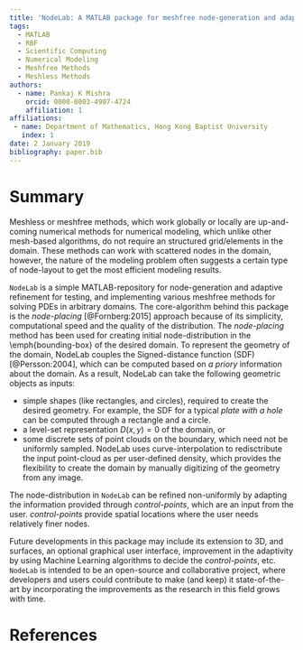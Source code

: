 ```yaml
---
title: 'NodeLab: A MATLAB package for meshfree node-generation and adaptive refinement'
tags:
  - MATLAB
  - RBF
  - Scientific Computing
  - Numerical Modeling
  - Meshfree Methods
  - Meshless Methods
authors:
  - name: Pankaj K Mishra
    orcid: 0000-0003-4907-4724
    affiliation: 1
affiliations:
 - name: Department of Mathematics, Hong Kong Baptist University
   index: 1
date: 2 January 2019
bibliography: paper.bib
---
```


# Summary
Meshless or meshfree methods, which work globally or locally are up-and-coming numerical methods for numerical modeling, which unlike other mesh-based algorithms, do not require an structured grid/elements in the domain. These methods can work with scattered nodes in the domain, however, the nature of the modeling problem often suggests a certain type of node-layout to get the most efficient modeling results.

``NodeLab`` is a simple MATLAB-repository for node-generation and adaptive refinement for testing, and implementing various meshfree methods for solving PDEs in arbitrary domains. The core-algorithm behind this package is the *node-placing* [@Fornberg:2015] approach because of its simplicity, computational speed and the quality of the distribution. The *node-placing* method has been used for creating initial node-distribution in the \emph{bounding-box} of the desired domain. To represent the geometry of the domain, NodeLab couples the Signed-distance function (SDF) [@Persson:2004], which can be computed based on *a priory* information about the domain. As a result, NodeLab can take the following geometric objects as inputs: 

* simple shapes (like rectangles, and circles), required to create the desired geometry. For example, the SDF for a typical *plate with a hole* can be computed through a rectangle and a circle. 
* a level-set representation $D(x,y)=0$ of the domain, or 
* some discrete sets of point clouds on the boundary, which need not be uniformly
sampled. NodeLab uses curve-interpolation to redisctribute the input point-cloud as per user-defined density, which provides the flexibility to create the domain by manually digitizing of the geometry from any image.

The node-distribution in ``NodeLab`` can be  refined non-uniformly by adapting the information provided through *control-points*, which are an input from the user. *control-points* provide spatial locations where the user needs relatively finer nodes. 

Future developments in this package may include its extension to 3D, and surfaces, an optional graphical user interface, improvement in the adaptivity by using Machine Learning algorithms to decide the *control-points*,  etc. ``NodeLab`` is intended to be an open-source and collaborative project, where developers and users could contribute to make (and keep) it state-of-the-art by incorporating the improvements as the research in this field grows with time.
 
# References
